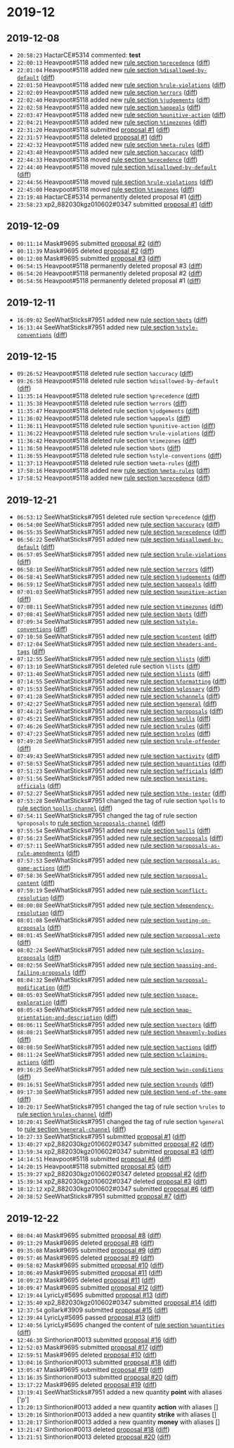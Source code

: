 # 2019-12

## 2019-12-08

* `20:58:23` HactarCE#5314 commented: **test**
* `22:00:13` Heavpoot#5118 added new [rule section `%precedence`](../rules.md#precedence) ([diff](https://github.com/Quonauts/Quonauts-5/commit/feeaa8c79ef48cab3d1ca16170a7d7c141eed60f))
* `22:01:04` Heavpoot#5118 added new [rule section `%disallowed-by-default`](../rules.md#disallowed-by-default) ([diff](https://github.com/Quonauts/Quonauts-5/commit/fa5ef0c2caa1c95a52b542ae461cdfc3943084eb))
* `22:01:50` Heavpoot#5118 added new [rule section `%rule-violations`](../rules.md#rule-violations) ([diff](https://github.com/Quonauts/Quonauts-5/commit/b95efc7537bfbedb4a7a7eaee0e81408d34499ab))
* `22:02:09` Heavpoot#5118 added new [rule section `%errors`](../rules.md#errors) ([diff](https://github.com/Quonauts/Quonauts-5/commit/059a6fd28ec55674876825547d86b66494ac0263))
* `22:02:40` Heavpoot#5118 added new [rule section `%judgements`](../rules.md#judgements) ([diff](https://github.com/Quonauts/Quonauts-5/commit/9cef618a95287139bb0a425a3e98f9301855ed10))
* `22:02:58` Heavpoot#5118 added new [rule section `%appeals`](../rules.md#appeals) ([diff](https://github.com/Quonauts/Quonauts-5/commit/a25745929ffaabbe21204e9d9aad9b04d64ce554))
* `22:03:47` Heavpoot#5118 added new [rule section `%punitive-action`](../rules.md#punitive-action) ([diff](https://github.com/Quonauts/Quonauts-5/commit/67d6295a27cda744a04c56aab4d4d19b2c06a2f6))
* `22:04:21` Heavpoot#5118 added new [rule section `%timezones`](../rules.md#timezones) ([diff](https://github.com/Quonauts/Quonauts-5/commit/34efaafaf90f07d1d4e34180b6e6c1659569b93c))
* `22:31:20` Heavpoot#5118 submitted [proposal #1](../proposals.md#1) ([diff](https://github.com/Quonauts/Quonauts-5/commit/0acb2945a278a83923152dfcb43ab279ec0f8f8c))
* `22:31:57` Heavpoot#5118 deleted [proposal #1](../proposals.md#1) ([diff](https://github.com/Quonauts/Quonauts-5/commit/8b3e11e47fe8e5a3d403b1e8911e6cb3077c3b40))
* `22:42:32` Heavpoot#5118 added new [rule section `%meta-rules`](../rules.md#meta-rules) ([diff](https://github.com/Quonauts/Quonauts-5/commit/82c72c0b9b4a92f1c9640967ba77739b906e90a2))
* `22:43:48` Heavpoot#5118 added new [rule section `%accuracy`](../rules.md#accuracy) ([diff](https://github.com/Quonauts/Quonauts-5/commit/7683ee224b17af996a92076eadba0cc4df31398a))
* `22:44:33` Heavpoot#5118 moved [rule section `%precedence`](../rules.md#precedence) ([diff](https://github.com/Quonauts/Quonauts-5/commit/c28d6ed5484384ed7b3953e566c9ea0c4ffeb1d7))
* `22:44:40` Heavpoot#5118 moved [rule section `%disallowed-by-default`](../rules.md#disallowed-by-default) ([diff](https://github.com/Quonauts/Quonauts-5/commit/685b93261a512e913caff7dbdf62c2e1e963dd7e))
* `22:44:56` Heavpoot#5118 moved [rule section `%rule-violations`](../rules.md#rule-violations) ([diff](https://github.com/Quonauts/Quonauts-5/commit/6034cf1f5624b3dfbb61641a362ec1e9ecb9fb69))
* `22:45:00` Heavpoot#5118 moved [rule section `%timezones`](../rules.md#timezones) ([diff](https://github.com/Quonauts/Quonauts-5/commit/c608276401c2c1265eb9fcb8dadc1338857b73ff))
* `23:19:48` HactarCE#5314 permanently deleted proposal #1 ([diff](https://github.com/Quonauts/Quonauts-5/commit/5f1989d1e30d6f63f5f1a5a4417f8557f7b27df3))
* `23:58:23` xp2_882030kgz010602#0347 submitted [proposal #1](../proposals.md#1) ([diff](https://github.com/Quonauts/Quonauts-5/commit/9ecf66a6c3390f9a1fbb0787d466d1ab544015ad))

## 2019-12-09

* `00:11:14` Mask#9695 submitted [proposal #2](../proposals.md#2) ([diff](https://github.com/Quonauts/Quonauts-5/commit/af569c5cd5330a7f3652df87208cca18974bd34a))
* `00:11:39` Mask#9695 deleted [proposal #2](../proposals.md#2) ([diff](https://github.com/Quonauts/Quonauts-5/commit/2bc2f4da614950e59ffa14e63a4d4fd0687923ec))
* `00:12:08` Mask#9695 submitted [proposal #3](../proposals.md#3) ([diff](https://github.com/Quonauts/Quonauts-5/commit/16f29bf1d1584770e17a409ae764db42aea9650f))
* `06:54:15` Heavpoot#5118 permanently deleted proposal #3 ([diff](https://github.com/Quonauts/Quonauts-5/commit/071d378ceba46b286db9920a6960c1f05a6c2d2c))
* `06:54:20` Heavpoot#5118 permanently deleted proposal #2 ([diff](https://github.com/Quonauts/Quonauts-5/commit/1d2181d5685c59689288cb1870cc5cba433fdf0b))
* `06:54:56` Heavpoot#5118 permanently deleted proposal #1 ([diff](https://github.com/Quonauts/Quonauts-5/commit/49d3bcbe5b7b8d1df6831ba4a095bf4bb16f28d8))

## 2019-12-11

* `16:09:02` SeeWhatSticks#7951 added new [rule section `%bots`](../rules.md#bots) ([diff](https://github.com/Quonauts/Quonauts-5/commit/a813da1f2e005ab1001e5be5c43d358257897adb))
* `16:13:44` SeeWhatSticks#7951 added new [rule section `%style-conventions`](../rules.md#style-conventions) ([diff](https://github.com/Quonauts/Quonauts-5/commit/b32190b2f280d1842ea5704941e18fd64c841a43))

## 2019-12-15

* `09:26:52` Heavpoot#5118 deleted rule section `%accuracy` ([diff](https://github.com/Quonauts/Quonauts-5/commit/9727ec030d889bc0eb8ac1f9a7297007e4318a3e))
* `09:26:58` Heavpoot#5118 deleted rule section `%disallowed-by-default` ([diff](https://github.com/Quonauts/Quonauts-5/commit/31c8c7c88bdb43729eb0fd956f3c303b9a051038))
* `11:35:14` Heavpoot#5118 deleted rule section `%precedence` ([diff](https://github.com/Quonauts/Quonauts-5/commit/871c60b1a76cca22744068551e9bbd2cd8bb6d5a))
* `11:35:38` Heavpoot#5118 deleted rule section `%errors` ([diff](https://github.com/Quonauts/Quonauts-5/commit/3b00c52a2f52f41b60e08d799cf99f392e6e0aa9))
* `11:35:47` Heavpoot#5118 deleted rule section `%judgements` ([diff](https://github.com/Quonauts/Quonauts-5/commit/0df3452e0f2a8811c2b61e06e6727a2ddaa81b9e))
* `11:36:02` Heavpoot#5118 deleted rule section `%appeals` ([diff](https://github.com/Quonauts/Quonauts-5/commit/fa01aeb255521592453591fe7068e32d04051772))
* `11:36:11` Heavpoot#5118 deleted rule section `%punitive-action` ([diff](https://github.com/Quonauts/Quonauts-5/commit/3d01715d52c80edb361336c179e782e1da93d9d2))
* `11:36:22` Heavpoot#5118 deleted rule section `%rule-violations` ([diff](https://github.com/Quonauts/Quonauts-5/commit/96b4d5f01efb7bdb4e268ef9409699db8dc6a39a))
* `11:36:42` Heavpoot#5118 deleted rule section `%timezones` ([diff](https://github.com/Quonauts/Quonauts-5/commit/7bcfcda9c3d68a1d8e6a5f862ce852117325f4eb))
* `11:36:50` Heavpoot#5118 deleted rule section `%bots` ([diff](https://github.com/Quonauts/Quonauts-5/commit/79c11282721d821d80e3a5193f88ea334523c5c1))
* `11:36:55` Heavpoot#5118 deleted rule section `%style-conventions` ([diff](https://github.com/Quonauts/Quonauts-5/commit/b4038e6b11418cd0784f1e421617850d74f86cf9))
* `11:37:13` Heavpoot#5118 deleted rule section `%meta-rules` ([diff](https://github.com/Quonauts/Quonauts-5/commit/d35b1b6897844c01b3e57c2e22b1235c95815d69))
* `17:58:16` Heavpoot#5118 added new [rule section `%meta-rules`](../rules.md#meta-rules) ([diff](https://github.com/Quonauts/Quonauts-5/commit/b0dc37adeb3ef9d76fda32c83f3fa8dfe4a2726b))
* `17:58:52` Heavpoot#5118 added new [rule section `%precedence`](../rules.md#precedence) ([diff](https://github.com/Quonauts/Quonauts-5/commit/d0eee2121fde508866c64295d2aee438761fe21c))

## 2019-12-21

* `06:53:12` SeeWhatSticks#7951 deleted rule section `%precedence` ([diff](https://github.com/Quonauts/Quonauts-5/commit/337a0d02a0ad7bba7069de0e4e28a9d7ce960662))
* `06:54:00` SeeWhatSticks#7951 added new [rule section `%accuracy`](../rules.md#accuracy) ([diff](https://github.com/Quonauts/Quonauts-5/commit/704473ed91f44e453e6a8d58aeb151c970fa8ad3))
* `06:55:35` SeeWhatSticks#7951 added new [rule section `%precedence`](../rules.md#precedence) ([diff](https://github.com/Quonauts/Quonauts-5/commit/4e592f3b0384ffa9940b7fc1d30e5b4c07eb6831))
* `06:56:22` SeeWhatSticks#7951 added new [rule section `%disallowed-by-default`](../rules.md#disallowed-by-default) ([diff](https://github.com/Quonauts/Quonauts-5/commit/081c67849a13bb2297b567b39dc24da98983ed7b))
* `06:57:05` SeeWhatSticks#7951 added new [rule section `%rule-violations`](../rules.md#rule-violations) ([diff](https://github.com/Quonauts/Quonauts-5/commit/0b517666096fdb9b304f48ea9eea73e315efd507))
* `06:58:10` SeeWhatSticks#7951 added new [rule section `%errors`](../rules.md#errors) ([diff](https://github.com/Quonauts/Quonauts-5/commit/99956a9737b828acd6631d80a8ea5b3f22907935))
* `06:58:41` SeeWhatSticks#7951 added new [rule section `%judgements`](../rules.md#judgements) ([diff](https://github.com/Quonauts/Quonauts-5/commit/9fb3ccc99234664a19447a0e29a2b9252e9f7239))
* `06:59:12` SeeWhatSticks#7951 added new [rule section `%appeals`](../rules.md#appeals) ([diff](https://github.com/Quonauts/Quonauts-5/commit/fba357c8cecd453af2d6123af4ba18518c41af47))
* `07:01:03` SeeWhatSticks#7951 added new [rule section `%punitive-action`](../rules.md#punitive-action) ([diff](https://github.com/Quonauts/Quonauts-5/commit/e44e69281fc70e73fe4d70c515513176d9557786))
* `07:08:11` SeeWhatSticks#7951 added new [rule section `%timezones`](../rules.md#timezones) ([diff](https://github.com/Quonauts/Quonauts-5/commit/8084f803b253273d4a3bf9a3473d7f0790005e1a))
* `07:08:41` SeeWhatSticks#7951 added new [rule section `%bots`](../rules.md#bots) ([diff](https://github.com/Quonauts/Quonauts-5/commit/be4b31a9d7725f8ab55fbc99e3120459c5eaaeb0))
* `07:09:34` SeeWhatSticks#7951 added new [rule section `%style-conventions`](../rules.md#style-conventions) ([diff](https://github.com/Quonauts/Quonauts-5/commit/99da7c937a046e824de3a877a3da2cff7ee8fd6d))
* `07:10:58` SeeWhatSticks#7951 added new [rule section `%content`](../rules.md#content) ([diff](https://github.com/Quonauts/Quonauts-5/commit/6006d5f6cbb45d089f129613ba5a5028f282f9d2))
* `07:12:04` SeeWhatSticks#7951 added new [rule section `%headers-and-tags`](../rules.md#headers-and-tags) ([diff](https://github.com/Quonauts/Quonauts-5/commit/eecfef86741bca30792ef3cd71a7edb1a2dbda96))
* `07:12:55` SeeWhatSticks#7951 added new [rule section `%lists`](../rules.md#lists) ([diff](https://github.com/Quonauts/Quonauts-5/commit/ab84d3bbaba188782e99590fe57d9777567b967a))
* `07:13:10` SeeWhatSticks#7951 deleted rule section `%lists` ([diff](https://github.com/Quonauts/Quonauts-5/commit/987ebea7720cf9f49c75e6dc3642187f2f25f900))
* `07:13:40` SeeWhatSticks#7951 added new [rule section `%lists`](../rules.md#lists) ([diff](https://github.com/Quonauts/Quonauts-5/commit/7799d78bcf075f9347effb8aa06e2340bcd90acc))
* `07:14:55` SeeWhatSticks#7951 added new [rule section `%formatting`](../rules.md#formatting) ([diff](https://github.com/Quonauts/Quonauts-5/commit/5e66d9985980cc6a0340f9d87cbdac1822e6f08e))
* `07:15:53` SeeWhatSticks#7951 added new [rule section `%glossary`](../rules.md#glossary) ([diff](https://github.com/Quonauts/Quonauts-5/commit/4945880f06d083f6dd2e669d5ba01f8de2bda2c5))
* `07:41:28` SeeWhatSticks#7951 added new [rule section `%channels`](../rules.md#channels) ([diff](https://github.com/Quonauts/Quonauts-5/commit/3c72780ca2751d62d181995ba1012db1c7c1eee7))
* `07:42:27` SeeWhatSticks#7951 added new [rule section `%general`](../rules.md#general) ([diff](https://github.com/Quonauts/Quonauts-5/commit/f4111fd1793f5cd378f4d0353d757266cf334fde))
* `07:44:21` SeeWhatSticks#7951 added new [rule section `%proposals`](../rules.md#proposals) ([diff](https://github.com/Quonauts/Quonauts-5/commit/1db14a2050dbdc8496b0aa4f3b100c2783ebe871))
* `07:45:21` SeeWhatSticks#7951 added new [rule section `%polls`](../rules.md#polls) ([diff](https://github.com/Quonauts/Quonauts-5/commit/e56a25421d07205e72b83898a9266a38c870157a))
* `07:46:26` SeeWhatSticks#7951 added new [rule section `%rules`](../rules.md#rules) ([diff](https://github.com/Quonauts/Quonauts-5/commit/e079ce6bced560564eb34fe4e5ca33700e755e4f))
* `07:47:23` SeeWhatSticks#7951 added new [rule section `%roles`](../rules.md#roles) ([diff](https://github.com/Quonauts/Quonauts-5/commit/92b6c559eacef58acc4b253c0cc8db7a56944f25))
* `07:49:20` SeeWhatSticks#7951 added new [rule section `%rule-offender`](../rules.md#rule-offender) ([diff](https://github.com/Quonauts/Quonauts-5/commit/8052fc8091fc5f577ee67beca37d0774bba1b580))
* `07:49:43` SeeWhatSticks#7951 added new [rule section `%activity`](../rules.md#activity) ([diff](https://github.com/Quonauts/Quonauts-5/commit/930276557c30c521dbff1232e325296581e5b539))
* `07:50:53` SeeWhatSticks#7951 added new [rule section `%quantities`](../rules.md#quantities) ([diff](https://github.com/Quonauts/Quonauts-5/commit/4065c6bb59f4f4f43ec19537976b8a7da553f703))
* `07:51:23` SeeWhatSticks#7951 added new [rule section `%officials`](../rules.md#officials) ([diff](https://github.com/Quonauts/Quonauts-5/commit/c58deec84ca00ed8f2b464607808edfc97ed298e))
* `07:51:56` SeeWhatSticks#7951 added new [rule section `%existing-officials`](../rules.md#existing-officials) ([diff](https://github.com/Quonauts/Quonauts-5/commit/a5941faa0837a43d1c48cb9e551a9b3e273b1892))
* `07:52:27` SeeWhatSticks#7951 added new [rule section `%the-jester`](../rules.md#the-jester) ([diff](https://github.com/Quonauts/Quonauts-5/commit/4c7d8683338309115d91aba024a92768973d0dd0))
* `07:53:28` SeeWhatSticks#7951 changed the tag of rule section `%polls` to [rule section `%polls-channel`](../rules.md#polls-channel) ([diff](https://github.com/Quonauts/Quonauts-5/commit/5bc579a0b161f700b177c172c30d0418cdeebdc9))
* `07:54:11` SeeWhatSticks#7951 changed the tag of rule section `%proposals` to [rule section `%proposals-channel`](../rules.md#proposals-channel) ([diff](https://github.com/Quonauts/Quonauts-5/commit/b823716b1155821ff1454cc5f7474d0ec10ea15e))
* `07:55:54` SeeWhatSticks#7951 added new [rule section `%polls`](../rules.md#polls) ([diff](https://github.com/Quonauts/Quonauts-5/commit/ad75d1b80cb6eb18b82379748fb8d51fc9d1d3d5))
* `07:56:23` SeeWhatSticks#7951 added new [rule section `%proposals`](../rules.md#proposals) ([diff](https://github.com/Quonauts/Quonauts-5/commit/8478d720aea7947015c245e9160baaa9a3b6dee3))
* `07:57:11` SeeWhatSticks#7951 added new [rule section `%proposals-as-rule-amendments`](../rules.md#proposals-as-rule-amendments) ([diff](https://github.com/Quonauts/Quonauts-5/commit/f884d3472b5b05bf919db3d918801740f2ee21cb))
* `07:57:53` SeeWhatSticks#7951 added new [rule section `%proposals-as-game-actions`](../rules.md#proposals-as-game-actions) ([diff](https://github.com/Quonauts/Quonauts-5/commit/18a98a20d56086822eb8cedc8e7b9cf0d4f56467))
* `07:58:36` SeeWhatSticks#7951 added new [rule section `%proposal-content`](../rules.md#proposal-content) ([diff](https://github.com/Quonauts/Quonauts-5/commit/545e5f259d65e76bb597aa406eced0c4e5124952))
* `07:59:19` SeeWhatSticks#7951 added new [rule section `%conflict-resolution`](../rules.md#conflict-resolution) ([diff](https://github.com/Quonauts/Quonauts-5/commit/dd08c5b179b473ea199a3e4adb63c41513e77d76))
* `08:00:08` SeeWhatSticks#7951 added new [rule section `%dependency-resolution`](../rules.md#dependency-resolution) ([diff](https://github.com/Quonauts/Quonauts-5/commit/c95f495fbc1288fb4d5fc5cdab6238d0ab67caa9))
* `08:01:08` SeeWhatSticks#7951 added new [rule section `%voting-on-proposals`](../rules.md#voting-on-proposals) ([diff](https://github.com/Quonauts/Quonauts-5/commit/197038ac28109907fc4236d2a269d9bfb6c75212))
* `08:01:45` SeeWhatSticks#7951 added new [rule section `%proposal-veto`](../rules.md#proposal-veto) ([diff](https://github.com/Quonauts/Quonauts-5/commit/07e036a97ed79bd5deac4a4bba6a6699efa65dc6))
* `08:02:24` SeeWhatSticks#7951 added new [rule section `%closing-proposals`](../rules.md#closing-proposals) ([diff](https://github.com/Quonauts/Quonauts-5/commit/150ff1b31906a6ccc2149732ad5177d0e64331cb))
* `08:02:56` SeeWhatSticks#7951 added new [rule section `%passing-and-failing-proposals`](../rules.md#passing-and-failing-proposals) ([diff](https://github.com/Quonauts/Quonauts-5/commit/c428ede3b8407a4ba034aedc607d8f00166890d1))
* `08:04:32` SeeWhatSticks#7951 added new [rule section `%proposal-modification`](../rules.md#proposal-modification) ([diff](https://github.com/Quonauts/Quonauts-5/commit/f2c34446171df4b2f6e2f668e7a724d314fc49a7))
* `08:05:03` SeeWhatSticks#7951 added new [rule section `%space-exploration`](../rules.md#space-exploration) ([diff](https://github.com/Quonauts/Quonauts-5/commit/6cb8d3a7242fa2ae96c2fb42f2cf479a84f98b6f))
* `08:05:43` SeeWhatSticks#7951 added new [rule section `%map-orientation-and-description`](../rules.md#map-orientation-and-description) ([diff](https://github.com/Quonauts/Quonauts-5/commit/2da85bd3d01404ea3d481169969524fd5a1d968d))
* `08:06:11` SeeWhatSticks#7951 added new [rule section `%sectors`](../rules.md#sectors) ([diff](https://github.com/Quonauts/Quonauts-5/commit/fa7c0126aa627222015b701f4ba9f29bffde3524))
* `08:08:21` SeeWhatSticks#7951 added new [rule section `%heavenly-bodies`](../rules.md#heavenly-bodies) ([diff](https://github.com/Quonauts/Quonauts-5/commit/52003f1814c8e5cea3190ecb1c5fa840cb24bc05))
* `08:08:50` SeeWhatSticks#7951 added new [rule section `%actions`](../rules.md#actions) ([diff](https://github.com/Quonauts/Quonauts-5/commit/45494f9aae0b0bf3fe81adeaf4d3da16787e2486))
* `08:11:24` SeeWhatSticks#7951 added new [rule section `%claiming-actions`](../rules.md#claiming-actions) ([diff](https://github.com/Quonauts/Quonauts-5/commit/db03706dc833077a875960df81a3549fa4bf8d4c))
* `09:16:25` SeeWhatSticks#7951 added new [rule section `%win-conditions`](../rules.md#win-conditions) ([diff](https://github.com/Quonauts/Quonauts-5/commit/469fd24d70026cac0e3396da60dcb4e874649613))
* `09:16:51` SeeWhatSticks#7951 added new [rule section `%rounds`](../rules.md#rounds) ([diff](https://github.com/Quonauts/Quonauts-5/commit/fce4801533e52d957b9d625d2ef0de873244d7e0))
* `09:17:30` SeeWhatSticks#7951 added new [rule section `%end-of-the-game`](../rules.md#end-of-the-game) ([diff](https://github.com/Quonauts/Quonauts-5/commit/d5cafd61f2a6d221d743871f0daa50eb856d1104))
* `10:20:17` SeeWhatSticks#7951 changed the tag of rule section `%rules` to [rule section `%rules-channel`](../rules.md#rules-channel) ([diff](https://github.com/Quonauts/Quonauts-5/commit/1606d72a67206749715491776999c53b9b7921b9))
* `10:20:41` SeeWhatSticks#7951 changed the tag of rule section `%general` to [rule section `%general-channel`](../rules.md#general-channel) ([diff](https://github.com/Quonauts/Quonauts-5/commit/da618e516c2a21391d4084692f764fc1d9dc54b5))
* `10:27:33` SeeWhatSticks#7951 submitted [proposal #1](../proposals.md#1) ([diff](https://github.com/Quonauts/Quonauts-5/commit/fd0518c457c17c78973c841bd731ae1eb7111d8f))
* `13:40:27` xp2_882030kgz010602#0347 submitted [proposal #2](../proposals.md#2) ([diff](https://github.com/Quonauts/Quonauts-5/commit/b4d2e85dc29be4e8902298bf31f3d7c19dbd6cc5))
* `13:59:34` xp2_882030kgz010602#0347 submitted [proposal #3](../proposals.md#3) ([diff](https://github.com/Quonauts/Quonauts-5/commit/c0fa338a6b696cddc3308865e6bbb4fa586271fe))
* `14:14:51` Heavpoot#5118 submitted [proposal #4](../proposals.md#4) ([diff](https://github.com/Quonauts/Quonauts-5/commit/bc6e7000e85c5e60fd018d1c0a7c48b5728da24c))
* `14:20:15` Heavpoot#5118 submitted [proposal #5](../proposals.md#5) ([diff](https://github.com/Quonauts/Quonauts-5/commit/25d76e4eb4557dbf06f22945d546dd515ed01e0d))
* `15:39:27` xp2_882030kgz010602#0347 deleted [proposal #2](../proposals.md#2) ([diff](https://github.com/Quonauts/Quonauts-5/commit/4e552f9b397907311eceb514b028ea9efef03744))
* `15:39:34` xp2_882030kgz010602#0347 deleted [proposal #3](../proposals.md#3) ([diff](https://github.com/Quonauts/Quonauts-5/commit/a61b9221b8f54efcf9c1996654e271edf159dceb))
* `18:12:12` xp2_882030kgz010602#0347 submitted [proposal #6](../proposals.md#6) ([diff](https://github.com/Quonauts/Quonauts-5/commit/fbac4308e0402641ecfdbdb82a30e165190b5faf))
* `20:38:52` SeeWhatSticks#7951 submitted [proposal #7](../proposals.md#7) ([diff](https://github.com/Quonauts/Quonauts-5/commit/56c583b1f20c328c32fc90cd62de74cb1c68ddf1))

## 2019-12-22

* `08:04:40` Mask#9695 submitted [proposal #8](../proposals.md#8) ([diff](https://github.com/Quonauts/Quonauts-5/commit/c53a7d5fd937be1b95eece07fc902aa23354efc2))
* `09:13:29` Mask#9695 deleted [proposal #8](../proposals.md#8) ([diff](https://github.com/Quonauts/Quonauts-5/commit/fb0eb9bd4819ffcb56a60f243b68e28f28ff74a4))
* `09:35:08` Mask#9695 submitted [proposal #9](../proposals.md#9) ([diff](https://github.com/Quonauts/Quonauts-5/commit/4d919aa00fbdcd2b9eedf640da6069d7e7435808))
* `09:57:46` Mask#9695 deleted [proposal #9](../proposals.md#9) ([diff](https://github.com/Quonauts/Quonauts-5/commit/24a449bb019609f9e7922148c2b4654d7ff7207a))
* `09:58:02` Mask#9695 submitted [proposal #10](../proposals.md#10) ([diff](https://github.com/Quonauts/Quonauts-5/commit/63c75078b666b1c76565fd4d19d4288eb97773a3))
* `10:06:49` Mask#9695 submitted [proposal #11](../proposals.md#11) ([diff](https://github.com/Quonauts/Quonauts-5/commit/9141141b563189adbcd8211901d808abe39c98f6))
* `10:09:23` Mask#9695 deleted [proposal #11](../proposals.md#11) ([diff](https://github.com/Quonauts/Quonauts-5/commit/f2ec0f48ccc42deada6037a8f9045e5c3f5892e2))
* `10:09:47` Mask#9695 submitted [proposal #12](../proposals.md#12) ([diff](https://github.com/Quonauts/Quonauts-5/commit/0cbbfc89decb40bf9762a190a4ed2432cafe85e5))
* `12:19:44` LyricLy#5695 submitted [proposal #13](../proposals.md#13) ([diff](https://github.com/Quonauts/Quonauts-5/commit/c62c4d323775a0be3dab23482bc03d2a998de49d))
* `12:35:40` xp2_882030kgz010602#0347 submitted [proposal #14](../proposals.md#14) ([diff](https://github.com/Quonauts/Quonauts-5/commit/74725ba5438414e654022bb9d56902a75b7ba13a))
* `12:37:54` gollark#3909 submitted [proposal #15](../proposals.md#15) ([diff](https://github.com/Quonauts/Quonauts-5/commit/315c12fef8825f289cd5b9bb01f8092f7bf353a2))
* `12:39:44` LyricLy#5695 passed [proposal #13](../proposals.md#13) ([diff](https://github.com/Quonauts/Quonauts-5/commit/ebb2230c8fc034ac7c94df98b6fada9f99d96616))
* `12:40:56` LyricLy#5695 changed the content of [rule section `%quantities`](../rules.md#quantities) ([diff](https://github.com/Quonauts/Quonauts-5/commit/33603e642cb63ad80929a2c0d99a2f88399ee865))
* `12:46:30` Sinthorion#0013 submitted [proposal #16](../proposals.md#16) ([diff](https://github.com/Quonauts/Quonauts-5/commit/0c9703a7c2cf1ea45fcb9032e70d292e88c612bd))
* `12:52:03` Mask#9695 submitted [proposal #17](../proposals.md#17) ([diff](https://github.com/Quonauts/Quonauts-5/commit/45d70a72c6cb51e1d049e763d09ad272396a2212))
* `12:59:51` Mask#9695 deleted [proposal #10](../proposals.md#10) ([diff](https://github.com/Quonauts/Quonauts-5/commit/914559338dd3478be1a5c990dda3e8e75037c0bb))
* `13:04:16` Sinthorion#0013 submitted [proposal #18](../proposals.md#18) ([diff](https://github.com/Quonauts/Quonauts-5/commit/fc34d8ce64830d483e59f63b1b1fc07ef262589a))
* `13:05:47` Mask#9695 submitted [proposal #19](../proposals.md#19) ([diff](https://github.com/Quonauts/Quonauts-5/commit/decf56ef86c9c9e07ed95d9034754ace4af74baa))
* `13:16:35` Sinthorion#0013 submitted [proposal #20](../proposals.md#20) ([diff](https://github.com/Quonauts/Quonauts-5/commit/0ede10be1ff8932c4dc2fc13eb3a0d5d31630f07))
* `13:17:22` Mask#9695 deleted [proposal #19](../proposals.md#19) ([diff](https://github.com/Quonauts/Quonauts-5/commit/0ae4c299ff7a22faf20b866150d4c0ab8ab2c47d))
* `13:19:41` SeeWhatSticks#7951 added a new quantity **point** with aliases ['p']
* `13:20:13` Sinthorion#0013 added a new quantity **action** with aliases []
* `13:20:16` Sinthorion#0013 added a new quantity **strike** with aliases []
* `13:20:17` Sinthorion#0013 added a new quantity **money** with aliases []
* `13:21:47` Sinthorion#0013 deleted [proposal #18](../proposals.md#18) ([diff](https://github.com/Quonauts/Quonauts-5/commit/98a782c5d5eefc4cfab8d4aa53b36820f089509d))
* `13:21:51` Sinthorion#0013 deleted [proposal #20](../proposals.md#20) ([diff](https://github.com/Quonauts/Quonauts-5/commit/0abf49e2cea0cd95c327e4c9c11e232a3da45b53))
